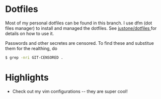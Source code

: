 # Dotfiles

Most of my personal dotfiles can be found in this branch. I use dfm (dot files manager) to install and managed the dotfiles. See [ justone/dotfiles ](https://github.com/justone/dotfiles) for details on how to use it.

Passwords and other secretes are censored. To find these and substitue them for the realthing, do

```bash
$ grep -nri GIT-CENSORED .
```

# Highlights

 * Check out my vim configurations -- they are super cool!
